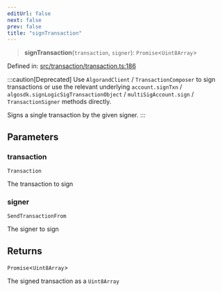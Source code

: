 ```yaml
---
editUrl: false
next: false
prev: false
title: "signTransaction"
---
```


> **signTransaction**(`transaction`, `signer`): `Promise`\<`Uint8Array`\>

Defined in: [src/transaction/transaction.ts:186](https://github.com/algorandfoundation/algokit-utils-ts/blob/45957336d0cbf88c980c0a3343335a5e5e142c93/src/transaction/transaction.ts#L186)

:::caution[Deprecated]
Use `AlgorandClient` / `TransactionComposer` to sign transactions
or use the relevant underlying `account.signTxn` / `algosdk.signLogicSigTransactionObject`
/ `multiSigAccount.sign` / `TransactionSigner` methods directly.

Signs a single transaction by the given signer.
:::

## Parameters

### transaction

`Transaction`

The transaction to sign

### signer

`SendTransactionFrom`

The signer to sign

## Returns

`Promise`\<`Uint8Array`\>

The signed transaction as a `Uint8Array`
